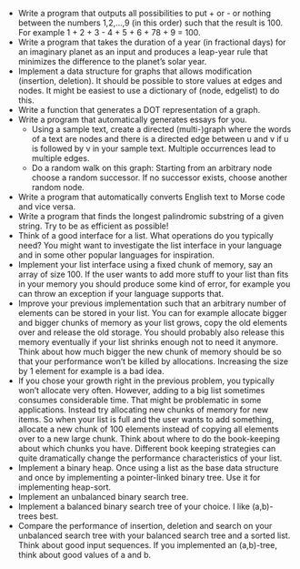 - Write a program that outputs all possibilities to put + or - or nothing between the numbers 1,2,…,9 (in this order) such that the result is 100. For example 1 + 2 + 3 - 4 + 5 + 6 + 78 + 9 = 100.
- Write a program that takes the duration of a year (in fractional days) for an imaginary planet as an input and produces a leap-year rule that minimizes the difference to the planet’s solar year.
- Implement a data structure for graphs that allows modification (insertion, deletion). It should be possible to store values at edges and nodes. It might be easiest to use a dictionary of (node, edgelist) to do this.
- Write a function that generates a DOT representation of a graph.
- Write a program that automatically generates essays for you.
  - Using a sample text, create a directed (multi-)graph where the words of a text are nodes and there is a directed edge between u and v if u is followed by v in your sample text. Multiple occurrences lead to multiple edges.
  - Do a random walk on this graph: Starting from an arbitrary node choose a random successor. If no successor exists, choose another random node.
- Write a program that automatically converts English text to Morse code and vice versa.
- Write a program that finds the longest palindromic substring of a given string. Try to be as efficient as possible!
- Think of a good interface for a list. What operations do you typically need? You might want to investigate the list interface in your language and in some other popular languages for inspiration.
- Implement your list interface using a fixed chunk of memory, say an array of size 100. If the user wants to add more stuff to your list than fits in your memory you should produce some kind of error, for example you can throw an exception if your language supports that.
- Improve your previous implementation such that an arbitrary number of elements can be stored in your list. You can for example allocate bigger and bigger chunks of memory as your list grows, copy the old elements over and release the old storage. You should probably also release this memory eventually if your list shrinks enough not to need it anymore. Think about how much bigger the new chunk of memory should be so that your performance won’t be killed by allocations. Increasing the size by 1 element for example is a bad idea.
- If you chose your growth right in the previous problem, you typically won’t allocate very often. However, adding to a big list sometimes consumes considerable time. That might be problematic in some applications. Instead try allocating new chunks of memory for new items. So when your list is full and the user wants to add something, allocate a new chunk of 100 elements instead of copying all elements over to a new large chunk. Think about where to do the book-keeping about which chunks you have. Different book keeping strategies can quite dramatically change the performance characteristics of your list.
- Implement a binary heap. Once using a list as the base data structure and once by implementing a pointer-linked binary tree. Use it for implementing heap-sort.
- Implement an unbalanced binary search tree.
- Implement a balanced binary search tree of your choice. I like (a,b)-trees best.
- Compare the performance of insertion, deletion and search on your unbalanced search tree with your balanced search tree and a sorted list. Think about good input sequences. If you implemented an (a,b)-tree, think about good values of a and b.
